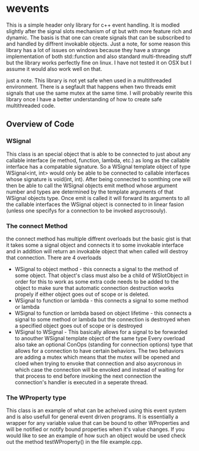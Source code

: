 # wevents
This is a simple header only library for c++ event handling. It is modled slightly after the signal slots mechanism of qt but with more feature rich and dynamic. The basis is that one can create signals that can be subscribed to and handled by diffrent invokable objects. Just a note, for some reason this library has a lot of issues on windows because they have a strange implementation of both std::function and also standard multi-threading stuff but the library works perfectly fine on linux. I have not tested it on OSX but I assume it would also work well on that.

just a note. This library is not yet safe when used in a multithreaded environment. There is a segfault that happens when two threads emit signals that use the same mutex at the same time. I will probably rewrite this library once I have a better understanding of how to create safe multithreaded code.

## Overview of Code
### WSignal
This class is an special object that is able to be connected to just about any callable interface (ie method, function, lambda, etc.) as long as the callable interface has a compatable signature. So a WSignal template object of type WSignal<int, int> would only be able to be connected to callable interfaces whose signature is void(int, int).
After being connected to somthing one will then be able to call the WSignal objects emit method whose argument number and types are determined by the template arguments of that WSignal objects type. Once emit is called it will forward its arguments to all the callable interfaces the WSignal object is connected to in linear fasion (unless one specifys for a connection to be invoked asycrosouly).

### The connect Method
the connect method has multiple diffrent overloads but the basic gist is that it takes some a signal object and connects it to some invokable interface and in addition will return an invokable object that when called will destroy that connection. 
There are 4  overloads
* WSignal to object method - this connects a signal to the method of some object. That object's class must also be a child of WSlotObject in order for this to work as some extra code needs to be added to the object to make sure that automatic connection destruction works propely if either object goes out of scope or is deleted.
* WSignal to function or lambda - this connects a signal to some method or lambda
* WSignal to function or lambda based on object lifetime - this connects a signal to some method or lambda but the connection is destroyed when a specified object goes out of scope or is destroyed
* WSignal to WSignal - This basically allows for a signal to be forwarded to anouther WSignal template object of the same type
Every overload also take an optional ConOps (standing for connection options) type that allows for a connection to have certain behaviors. The two behaviors are adding a mutex which means that the mutex will be opened and cloed when trying to envoke that connection and also asycronous in which case the connection will be envoked and instead of waiting for that process to end before invoking the next connection the connection's handler is executed in a seperate thread.

### The WProperty type
This class is an example of what can be acheived using this event system and is also usefull for general event driven programs. It is essentially a wrapper for any variable value that can be bound to other WProperties and will be notified or notify bound properties when it's value changes.
If you would like to see an example of how such an object would be used check out the method testWProperty() in the file example.cpp.
